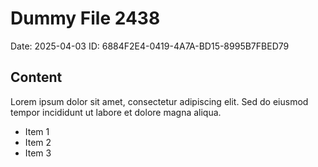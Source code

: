 # Dummy File 2438

Date: 2025-04-03
ID: 6884F2E4-0419-4A7A-BD15-8995B7FBED79

## Content

Lorem ipsum dolor sit amet, consectetur adipiscing elit.
Sed do eiusmod tempor incididunt ut labore et dolore magna aliqua.

* Item 1
* Item 2
* Item 3

